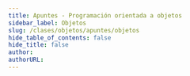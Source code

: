 ```yaml
---
title: Apuntes - Programación orientada a objetos
sidebar_label: Objetos
slug: /clases/objetos/apuntes/objetos
hide_table_of_contents: false
hide_title: false
author: 
authorURL: 
---
```

